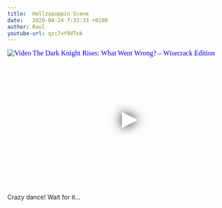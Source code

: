 ```yaml
---
title:  Hellzapoppin Scene
date:   2020-04-24 7:33:33 +0100
author: Raul
youtube-url: qzc7vY9VTnk 
---
```

<div class="video-container ">
<iframe
  width="560"
  height="315"
  src="https://www.youtube.com/embed/qzc7vY9VTnk"
  srcdoc="<style>*{padding:0;margin:0;overflow:hidden}html,body{height:100%}img,span{position:absolute;width:100%;top:0;bottom:0;margin:auto}span{height:1.5em;text-align:center;font:48px/1.5 sans-serif;color:white;text-shadow:0 0 0.5em black}</style><a href=https://www.youtube.com/embed/qzc7vY9VTnk?autoplay=1><img src=https://img.youtube.com/vi/qzc7vY9VTnk/hqdefault.jpg alt='Video The Dark Knight Rises: What Went Wrong? – Wisecrack Edition'><span>▶</span></a>"
  frameborder="0"
  allow="accelerometer; autoplay; encrypted-media; gyroscope; picture-in-picture"
  allowfullscreen
></iframe>
</div>

Crazy dance! Wait for it…
